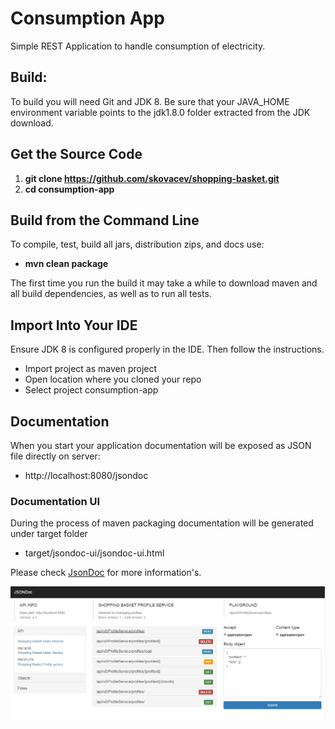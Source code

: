 # Consumption App
Simple REST Application to handle consumption of electricity.

## Build:

To build you will need Git and JDK 8. Be sure that your JAVA_HOME environment variable points to the jdk1.8.0 folder extracted from the JDK download.

## Get the Source Code
1. **git clone https://github.com/skovacev/shopping-basket.git**
2. **cd consumption-app**

## Build from the Command Line
To compile, test, build all jars, distribution zips, and docs use:
*   **mvn clean package** 

The first time you run the build it may take a while to download maven and all build dependencies, as well as to run all tests.

## Import Into Your IDE
Ensure JDK 8 is configured properly in the IDE. Then follow the instructions.
*  Import project as maven project
*  Open location where you cloned your repo
*  Select project consumption-app

## Documentation
When you start your application documentation will be exposed as JSON file directly on server:
*  http://localhost:8080/jsondoc


###  Documentation UI
During the process of maven packaging documentation will be generated under target folder
*  target/jsondoc-ui/jsondoc-ui.html

Please check [JsonDoc](http://jsondoc.org/index.html "JsonDoc") for more information's. 

![JsonDoc](jsondoc.PNG "JSONDoc") 
 